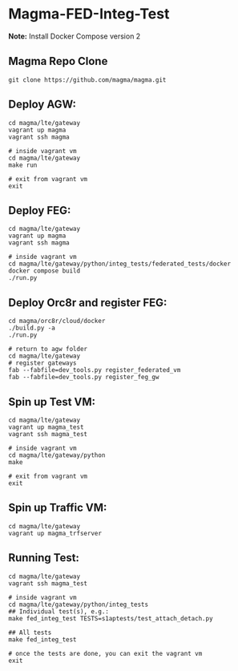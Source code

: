 # Magma-FED-Integ-Test

**Note:** Install Docker Compose version 2


## Magma Repo Clone
```
git clone https://github.com/magma/magma.git 
```

## Deploy AGW:
```
cd magma/lte/gateway
vagrant up magma
vagrant ssh magma

# inside vagrant vm
cd magma/lte/gateway
make run

# exit from vagrant vm
exit
```

## Deploy FEG:
```
cd magma/lte/gateway
vagrant up magma
vagrant ssh magma

# inside vagrant vm
cd magma/lte/gateway/python/integ_tests/federated_tests/docker
docker compose build
./run.py
```

## Deploy Orc8r and register FEG:
```
cd magma/orc8r/cloud/docker
./build.py -a
./run.py

# return to agw folder
cd magma/lte/gateway
# register gateways
fab --fabfile=dev_tools.py register_federated_vm
fab --fabfile=dev_tools.py register_feg_gw
```

## Spin up Test VM:
```
cd magma/lte/gateway
vagrant up magma_test
vagrant ssh magma_test

# inside vagrant vm
cd magma/lte/gateway/python
make

# exit from vagrant vm
exit
```

## Spin up Traffic VM:
```	
cd magma/lte/gateway
vagrant up magma_trfserver
```
## Running Test:
```	
cd magma/lte/gateway
vagrant ssh magma_test

# inside vagrant vm
cd magma/lte/gateway/python/integ_tests
## Individual test(s), e.g.:
make fed_integ_test TESTS=s1aptests/test_attach_detach.py

## All tests
make fed_integ_test

# once the tests are done, you can exit the vagrant vm
exit
```
